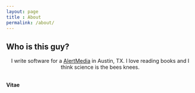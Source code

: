 ```yaml
---
layout: page
title : About
permalink: /about/
---
```


<h2>Who is this guy?</h2>
<center><p>I write software for a <a href="www.alertmedia.com" target="_blank">AlertMedia</a> in Austin, TX. I love reading books and I think science is the bees knees.</p></center>
<br>
<div class="manual-post">
  <div class="manual manual-title"><strong>Vitae</strong></div>
<p>  <div class="manual-content">
</div></p></div>
